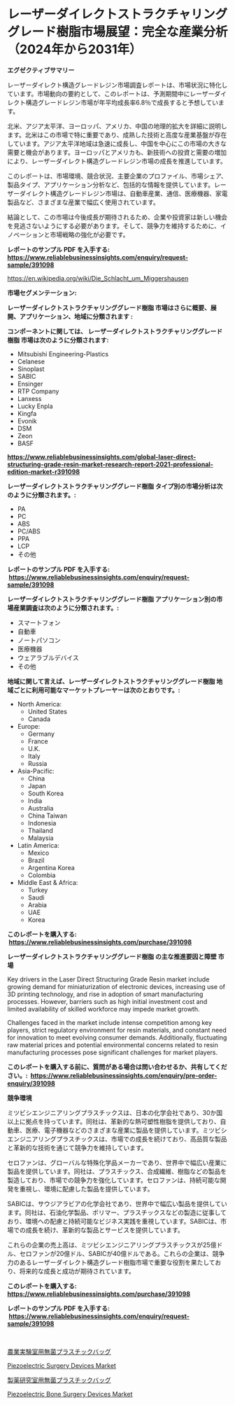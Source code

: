 <p><h1>レーザーダイレクトストラクチャリンググレード樹脂市場展望：完全な産業分析（2024年から2031年）</h1></p><p><strong>エグゼクティブサマリー</strong></p>
<p><p>レーザーダイレクト構造グレードレジン市場調査レポートは、市場状況に特化しています。市場動向の要約として、このレポートは、予測期間中にレーザーダイレクト構造グレードレジン市場が年平均成長率6.8％で成長すると予想しています。</p><p>北米、アジア太平洋、ヨーロッパ、アメリカ、中国の地理的拡大を詳細に説明します。北米はこの市場で特に重要であり、成熟した技術と高度な産業基盤が存在しています。アジア太平洋地域は急速に成長し、中国を中心にこの市場の大きな需要と機会があります。ヨーロッパとアメリカも、新技術への投資と需要の増加により、レーザーダイレクト構造グレードレジン市場の成長を推進しています。</p><p>このレポートは、市場環境、競合状況、主要企業のプロファイル、市場シェア、製品タイプ、アプリケーション分析など、包括的な情報を提供しています。レーザーダイレクト構造グレードレジン市場は、自動車産業、通信、医療機器、家電製品など、さまざまな産業で幅広く使用されています。</p><p>結論として、この市場は今後成長が期待されるため、企業や投資家は新しい機会を見逃さないようにする必要があります。そして、競争力を維持するために、イノベーションと市場戦略の強化が必要です。</p></p>
<p><strong>レポートのサンプル PDF を入手する: <a href="https://www.reliablebusinessinsights.com/enquiry/request-sample/391098">https://www.reliablebusinessinsights.com/enquiry/request-sample/391098</a></strong></p>
<p><a href="https://en.wikipedia.org/wiki/Die_Schlacht_um_Miggershausen">https://en.wikipedia.org/wiki/Die_Schlacht_um_Miggershausen</a></p>
<p><strong>市場セグメンテーション:</strong></p>
<p><strong> レーザーダイレクトストラクチャリンググレード樹脂 市場はさらに概要、展開、アプリケーション、地域に分類されます :</strong></p>
<p><strong>コンポーネントに関しては、 レーザーダイレクトストラクチャリンググレード樹脂 市場は次のように分類されます: &nbsp;</strong></p>
<p><ul><li>Mitsubishi Engineering-Plastics</li><li>Celanese</li><li>Sinoplast</li><li>SABIC</li><li>Ensinger</li><li>RTP Company</li><li>Lanxess</li><li>Lucky Enpla</li><li>Kingfa</li><li>Evonik</li><li>DSM</li><li>Zeon</li><li>BASF</li></ul></p>
<p><strong><a href="https://www.reliablebusinessinsights.com/global-laser-direct-structuring-grade-resin-market-research-report-2021-professional-edition-market-r391098">https://www.reliablebusinessinsights.com/global-laser-direct-structuring-grade-resin-market-research-report-2021-professional-edition-market-r391098</a></strong></p>
<p><strong> レーザーダイレクトストラクチャリンググレード樹脂 タイプ別の市場分析は次のように分類されます。:</strong></p>
<p><ul><li>PA</li><li>PC</li><li>ABS</li><li>PC/ABS</li><li>PPA</li><li>LCP</li><li>その他</li></ul></p>
<p><strong>レポートのサンプル PDF を入手する: &nbsp;<a href="https://www.reliablebusinessinsights.com/enquiry/request-sample/391098">https://www.reliablebusinessinsights.com/enquiry/request-sample/391098</a></strong></p>
<p><strong> レーザーダイレクトストラクチャリンググレード樹脂 アプリケーション別の市場産業調査は次のように分類されます。:</strong></p>
<p><ul><li>スマートフォン</li><li>自動車</li><li>ノートパソコン</li><li>医療機器</li><li>ウェアラブルデバイス</li><li>その他</li></ul></p>
<p><strong>地域に関して言えば、レーザーダイレクトストラクチャリンググレード樹脂 地域ごとに利用可能なマーケットプレーヤーは次のとおりです。:</strong></p>
<p><ul>
    <li>
        North America:
        <ul>
            <li>United States</li>
            <li>Canada</li>
        </ul>
    </li>
    <li>
        Europe:
        <ul>
            <li>Germany</li>
            <li>France</li>
            <li>U.K.</li>
            <li>Italy</li>
            <li>Russia</li>
        </ul>
    </li>
    <li>
        Asia-Pacific:
        <ul>
            <li>China</li>
            <li>Japan</li>
            <li>South Korea</li>
            <li>India</li>
            <li>Australia</li>
            <li>China Taiwan</li>
            <li>Indonesia</li>
            <li>Thailand</li>
            <li>Malaysia</li>
        </ul>
    </li>
    <li>
        Latin America:
        <ul>
            <li>Mexico</li>
            <li>Brazil</li>
            <li>Argentina Korea</li>
            <li>Colombia</li>
        </ul>
    </li>
    <li>
        Middle East & Africa:
        <ul>
            <li>Turkey</li>
            <li>Saudi</li>
            <li>Arabia</li>
            <li>UAE</li>
            <li>Korea</li>
        </ul>
    </li>
    </ul></p>
<p><strong>このレポートを購入する: &nbsp;<a href="https://www.reliablebusinessinsights.com/purchase/391098">https://www.reliablebusinessinsights.com/purchase/391098</a></strong></p>
<p><strong>レーザーダイレクトストラクチャリンググレード樹脂 の主な推進要因と障壁 市場</strong></p>
<p><p>Key drivers in the Laser Direct Structuring Grade Resin market include growing demand for miniaturization of electronic devices, increasing use of 3D printing technology, and rise in adoption of smart manufacturing processes. However, barriers such as high initial investment cost and limited availability of skilled workforce may impede market growth.</p><p>Challenges faced in the market include intense competition among key players, strict regulatory environment for resin materials, and constant need for innovation to meet evolving consumer demands. Additionally, fluctuating raw material prices and potential environmental concerns related to resin manufacturing processes pose significant challenges for market players.</p></p>
<p><strong>このレポートを購入する前に、質問がある場合は問い合わせるか、共有してください。:&nbsp; <a href="https://www.reliablebusinessinsights.com/enquiry/pre-order-enquiry/391098">https://www.reliablebusinessinsights.com/enquiry/pre-order-enquiry/391098</a></strong></p>
<p><strong>競争環境</strong></p>
<p><p>ミツビシエンジニアリングプラスチックスは、日本の化学会社であり、30か国以上に拠点を持っています。同社は、革新的な熱可塑性樹脂を提供しており、自動車、医療、電子機器などのさまざまな産業に製品を提供しています。ミツビシエンジニアリングプラスチックスは、市場での成長を続けており、高品質な製品と革新的な技術を通じて競争力を維持しています。</p><p>セロファンは、グローバルな特殊化学品メーカーであり、世界中で幅広い産業に製品を提供しています。同社は、プラスチックス、合成繊維、樹脂などの製品を製造しており、市場での競争力を強化しています。セロファンは、持続可能な開発を重視し、環境に配慮した製品を提供しています。</p><p>SABICは、サウジアラビアの化学会社であり、世界中で幅広い製品を提供しています。同社は、石油化学製品、ポリマー、プラスチックスなどの製造に従事しており、環境への配慮と持続可能なビジネス実践を重視しています。SABICは、市場での成長を続け、革新的な製品とサービスを提供しています。</p><p>これらの企業の売上高は、ミツビシエンジニアリングプラスチックスが25億ドル、セロファンが20億ドル、SABICが40億ドルである。これらの企業は、競争力のあるレーザーダイレクト構造グレード樹脂市場で重要な役割を果たしており、将来的な成長と成功が期待されています。</p></p>
<p><strong>このレポートを購入する: &nbsp; <a href="https://www.reliablebusinessinsights.com/purchase/391098">https://www.reliablebusinessinsights.com/purchase/391098</a></strong></p>
<p><strong>レポートのサンプル PDF を入手する: &nbsp;<a href="https://www.reliablebusinessinsights.com/enquiry/request-sample/391098">https://www.reliablebusinessinsights.com/enquiry/request-sample/391098</a></strong><strong></strong></p>
<p>&nbsp;</p>
<p><p><a href="https://github.com/MosesSpinka1914/Market-Research-Report-List-2/blob/main/1917669175945.md">農業実験室用無菌プラスチックバッグ</a></p><p><a href="https://github.com/msbsaifansami/Market-Research-Report-List-1/blob/main/piezoelectric-surgery-devices-market.md">Piezoelectric Surgery Devices Market</a></p><p><a href="https://github.com/bevdtkn4419963/Market-Research-Report-List-3/blob/main/2003682175944.md">製薬研究室用無菌プラスチックバッグ</a></p><p><a href="https://github.com/khlifeservices/Market-Research-Report-List-1/blob/main/piezoelectric-bone-surgery-devices-market.md">Piezoelectric Bone Surgery Devices Market</a></p></p>